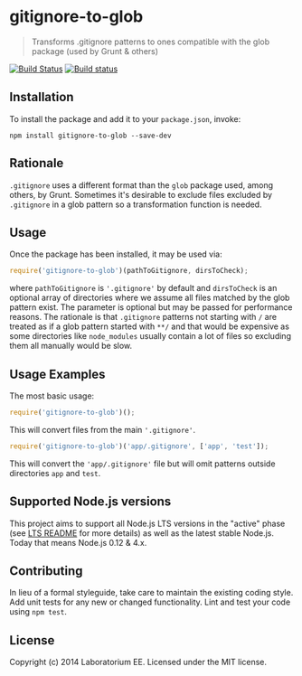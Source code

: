 # gitignore-to-glob

> Transforms .gitignore patterns to ones compatible with the glob package (used by Grunt & others)

[![Build Status](https://travis-ci.org/EE/gitignore-to-glob.svg?branch=master)](https://travis-ci.org/EE/gitignore-to-glob)
[![Build status](https://ci.appveyor.com/api/projects/status/oi2hv39087wp6c00/branch/master?svg=true)](https://ci.appveyor.com/project/mzgol/gitignore-to-glob/branch/master)
## Installation

To install the package and add it to your `package.json`, invoke:

```shell
npm install gitignore-to-glob --save-dev
```

## Rationale

`.gitignore` uses a different format than the `glob` package used, among others, by Grunt. Sometimes it's desirable
to exclude files excluded by `.gitignore` in a glob pattern so a transformation function is needed.

## Usage

Once the package has been installed, it may be used via:

```js
require('gitignore-to-glob')(pathToGitignore, dirsToCheck);
```
where `pathToGitignore` is `'.gitignore'` by default and `dirsToCheck` is an optional array of directories where we
assume all files matched by the glob pattern exist. The parameter is optional but may be passed for performance reasons.
The rationale is that `.gitignore` patterns not starting with `/` are treated as if a glob pattern started with `**/`
and that would be expensive as some directories like `node_modules` usually contain a lot of files so excluding them
all manually would be slow.


## Usage Examples

The most basic usage:
```js
require('gitignore-to-glob')();
```
This will convert files from the main `'.gitignore'`.

```js
require('gitignore-to-glob')('app/.gitignore', ['app', 'test']);
```
This will convert the `'app/.gitignore'` file but will omit patterns outside directories `app` and `test`.

## Supported Node.js versions
This project aims to support all Node.js LTS versions in the "active" phase (see [LTS README](https://github.com/nodejs/LTS/blob/master/README.md) for more details) as well as the latest stable Node.js. Today that means Node.js 0.12 & 4.x.

## Contributing
In lieu of a formal styleguide, take care to maintain the existing coding style. Add unit tests for any new or changed functionality. Lint and test your code using `npm test`.

## License
Copyright (c) 2014 Laboratorium EE. Licensed under the MIT license.
